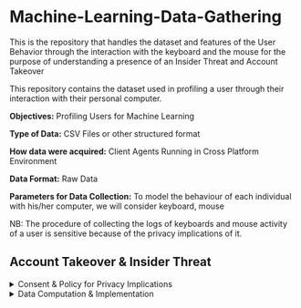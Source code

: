 # Machine-Learning-Data-Gathering
This is the repository that handles the dataset and features of the User Behavior
through the interaction with the keyboard and the mouse for the purpose of
understanding a presence of an Insider Threat and Account Takeover

This repository contains the dataset used in profiling a user through their interaction
with their personal computer.

**Objectives:** Profiling Users for Machine Learning

**Type of Data:** CSV Files or other structured format

**How data were acquired:** Client Agents Running in Cross Platform Environment

**Data Format:** Raw Data

**Parameters for Data Collection:** To model the behaviour of each individual with his/her
computer, we will consider keyboard, mouse


NB: The procedure of collecting the logs of keyboards and mouse activity of a user is sensitive because of the privacy implications of it.

## Account Takeover & Insider Threat

<details>
  <summary>Consent & Policy for Privacy Implications</summary>

  - Notify the user that you will collecting their keystrokes and mouse activity for better interactions
  - Notify them about the retention and scope of logging their events
  - Give them a chance to opt-out from the process if there is need required
</details>

<details>
  <summary>Data Computation & Implementation</summary>

  - Ensure you don’t collect raw keystrokes, passwords, PIIs (Personal Identifiable information) instead collect the aggregate of featured computation within the endpoint (e.g. averages, variances) not raw event streams
  - Compute these features on the endpoint and send anonymized scores to the ML systems.
</details>